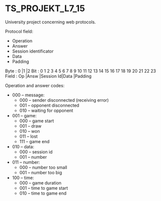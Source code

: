 # TS_PROJEKT_L7_15
University project concerning web protocols.

Protocol field:
  - Operation
  - Answer
  - Session identificator
  - Data
  - Padding

Byte  : 0	             |1	                   |2
Bit	  : 0	1	2 3 4	5 6 7 8 9 10 11 12 13 14 15 16 17 18 19 20 21 22 23
Field : Op   |Answ |Session Id|Data                   |Padding


Operation and answer codes:
  -	000 – message:
    -	000 – sender disconnected (receiving error)
    -	001 – opponent disconnected
    -	010 – waiting for opponent
  -	001 – game:
    -	000 – game start
    -	001 – draw
    -	010 – won
    -	011 – lost
    -	111 – game end
  -	010 – data:
    -	000 – session id
    -	001 – number
  -	011 – number:
    -	000 – number too small
    -	001 – number too big
  -	100 – time:
    -	000 – game duration
    -	001 – time to game start
    -	010 – time to game end
